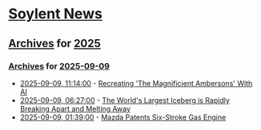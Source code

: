 # [Soylent News](../../../README.md)

## [Archives](../../index.md) for [2025](../index.md)

### [Archives](../../index.md) for [2025-09-09](index.md)

* [2025-09-09, 11:14:00](https://soylentnews.org/article.pl?sid=25/09/08/1210241&from=rss) - [Recreating 'The Magnificient Ambersons' With AI](https://soylentnews.org/article.pl?sid=25/09/08/1210241&from=rss)
* [2025-09-09, 06:27:00](https://soylentnews.org/article.pl?sid=25/09/08/128200&from=rss) - [The World's Largest Iceberg is Rapidly Breaking Apart and Melting Away](https://soylentnews.org/article.pl?sid=25/09/08/128200&from=rss)
* [2025-09-09, 01:39:00](https://soylentnews.org/article.pl?sid=25/09/08/0254218&from=rss) - [Mazda Patents Six-Stroke Gas Engine](https://soylentnews.org/article.pl?sid=25/09/08/0254218&from=rss)
